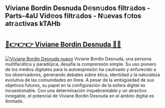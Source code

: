 ## Viviane Bordin Desnuda D𝚎sn𝚞dos filtr𝚊dos - Parts-4aU Vid𝚎os filtr𝚊dos - N𝚞evas f𝚘tos atr𝚊ctivas kTAHb

# <h2><a href="http://mb5bkve.tromn.icu/?c=Viviane+Bordin+Desnuda">🔗👉👉👉 Viviane Bordin Desnuda 🔗🔗</a></h2>

[![Viviane Bordin Desnuda nuevo](https://i.imgur.com/pEAQMta.gif)](http://mb5bkve.tromn.icu/?c=Viviane+Bordin+Desnuda)
Viviane Bordin Desnuda, una persona multifacética y paradójica, desafía la comprensión simple. Su uso pionero de los medios digitales para la autoexpresión ha cautivado y enfurecido a los observadores, generando debates sobre ética, identidad y la naturaleza evolutiva de las comunidades en línea. A pesar de la ambigüedad de sus objetivos futuros, su papel en la configuración de la esfera digital es incuestionable. Con una determinación inquebrantable y un atractivo innegable, el potencial de Viviane Bordin Desnuda en el ámbito digital es ilimitado.
